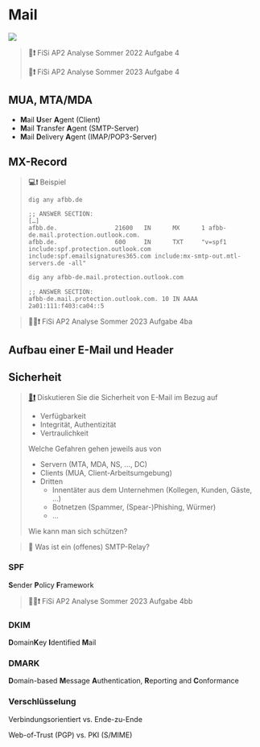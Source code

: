 # Mail

[![](https://upload.wikimedia.org/wikipedia/commons/7/72/Wie_E-Mail_funktioniert.svg)](https://de.wikipedia.org/wiki/E-Mail#Zustellung_einer_E-Mail:_beteiligte_Server_und_Protokolle)


> **📝❗** FiSi AP2 Analyse Sommer 2022 Aufgabe 4
>
> **📝❗** FiSi AP2 Analyse Sommer 2023 Aufgabe 4


## MUA, MTA/MDA

* **M**ail **U**ser **A**gent (Client)
* **M**ail **T**ransfer **A**gent (SMTP-Server)
* **M**ail **D**elivery **A**gent (IMAP/POP3-Server)

## MX-Record

> **💻❗** Beispiel
> ```sh
> dig any afbb.de
> ```
> ```
> ;; ANSWER SECTION:
> […]
> afbb.de.                21600   IN      MX      1 afbb-de.mail.protection.outlook.com.
> afbb.de.                600     IN      TXT     "v=spf1 include:spf.protection.outlook.com include:spf.emailsignatures365.com include:mx-smtp-out.mtl-servers.de -all"
> ```
>
> ```sh
> dig any afbb-de.mail.protection.outlook.com
> ```
> ```
> ;; ANSWER SECTION:
> afbb-de.mail.protection.outlook.com. 10 IN AAAA 2a01:111:f403:ca04::5
> ```


> **📝💬❗** FiSi AP2 Analyse Sommer 2023 Aufgabe 4ba


## Aufbau einer E-Mail und Header


## Sicherheit

> [**💬❗**](https://de.wikipedia.org/wiki/E-Mail#Authentizit%C3%A4t,_Datenschutz_und_Integrit%C3%A4t)
Diskutieren Sie die Sicherheit von E-Mail im Bezug auf
> * Verfügbarkeit
> * Integrität, Authentizität
> * Vertraulichkeit
>
> Welche Gefahren gehen jeweils aus von
> * Servern (MTA, MDA, NS, …, DC)
> * Clients (MUA, Client-Arbeitsumgebung)
> * Dritten
>   * Innentäter aus dem Unternehmen (Kollegen, Kunden, Gäste, …)
>   * Botnetzen (Spammer, (Spear-)Phishing, Würmer)
>   * …
> 
> Wie kann man sich schützen?


> **💬** Was ist ein (offenes) SMTP-Relay?


### SPF
**S**ender **P**olicy **F**ramework

> **📝💬❗** FiSi AP2 Analyse Sommer 2023 Aufgabe 4bb

### DKIM
**D**omain**K**ey **I**dentified **M**ail

### DMARK
**D**omain-based **M**essage **A**uthentication, **R**eporting and **C**onformance

### Verschlüsselung
Verbindungsorientiert vs. Ende-zu-Ende

Web-of-Trust (PGP) vs. PKI (S/MIME)
